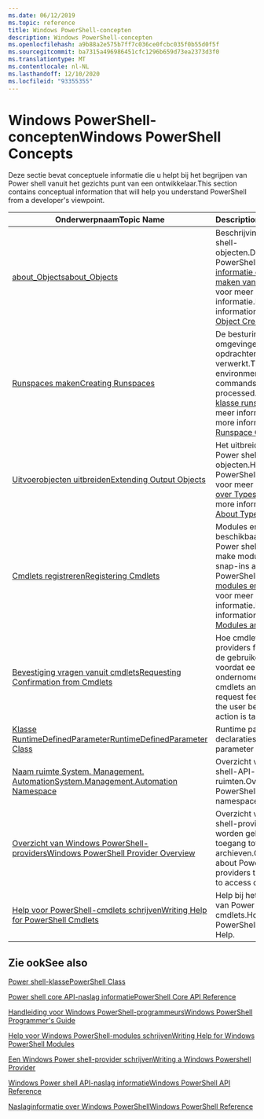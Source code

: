 ```yaml
---
ms.date: 06/12/2019
ms.topic: reference
title: Windows PowerShell-concepten
description: Windows PowerShell-concepten
ms.openlocfilehash: a9b88a2e575b7ff7c036ce0fcbc035f0b55d0f5f
ms.sourcegitcommit: ba7315a496986451cfc1296b659d73ea2373d3f0
ms.translationtype: MT
ms.contentlocale: nl-NL
ms.lasthandoff: 12/10/2020
ms.locfileid: "93355355"
---
```

# <a name="windows-powershell-concepts"></a><span data-ttu-id="fc9fc-103">Windows PowerShell-concepten</span><span class="sxs-lookup"><span data-stu-id="fc9fc-103">Windows PowerShell Concepts</span></span>

<span data-ttu-id="fc9fc-104">Deze sectie bevat conceptuele informatie die u helpt bij het begrijpen van Power shell vanuit het gezichts punt van een ontwikkelaar.</span><span class="sxs-lookup"><span data-stu-id="fc9fc-104">This section contains conceptual information that will help you understand PowerShell from a developer's viewpoint.</span></span>

|<span data-ttu-id="fc9fc-105">Onderwerpnaam</span><span class="sxs-lookup"><span data-stu-id="fc9fc-105">Topic Name</span></span>|<span data-ttu-id="fc9fc-106">Description</span><span class="sxs-lookup"><span data-stu-id="fc9fc-106">Description</span></span>|
|----------------|-----------------|
|[<span data-ttu-id="fc9fc-107">about_Objects</span><span class="sxs-lookup"><span data-stu-id="fc9fc-107">about_Objects</span></span>](/powershell/module/microsoft.powershell.core/about/about_objects)|<span data-ttu-id="fc9fc-108">Beschrijving van Power shell-objecten.</span><span class="sxs-lookup"><span data-stu-id="fc9fc-108">Description of PowerShell objects.</span></span> <span data-ttu-id="fc9fc-109">Zie [informatie over het maken van objecten](/powershell/module/microsoft.powershell.core/about/about_object_creation) voor meer informatie.</span><span class="sxs-lookup"><span data-stu-id="fc9fc-109">For more information, see [About Object Creation](/powershell/module/microsoft.powershell.core/about/about_object_creation)</span></span>|
|[<span data-ttu-id="fc9fc-110">Runspaces maken</span><span class="sxs-lookup"><span data-stu-id="fc9fc-110">Creating Runspaces</span></span>](../hosting/creating-runspaces.md)|<span data-ttu-id="fc9fc-111">De besturings omgevingen waarin opdrachten worden verwerkt.</span><span class="sxs-lookup"><span data-stu-id="fc9fc-111">The operating environments where commands are processed.</span></span> <span data-ttu-id="fc9fc-112">Zie de [klasse runs Pace](/dotnet/api/system.management.automation.runspaces.runspace)voor meer informatie.</span><span class="sxs-lookup"><span data-stu-id="fc9fc-112">For more information, see [Runspace Class](/dotnet/api/system.management.automation.runspaces.runspace).</span></span>|
|[<span data-ttu-id="fc9fc-113">Uitvoerobjecten uitbreiden</span><span class="sxs-lookup"><span data-stu-id="fc9fc-113">Extending Output Objects</span></span>](../cmdlet/extending-output-objects.md)|<span data-ttu-id="fc9fc-114">Het uitbreiden van Power shell-objecten.</span><span class="sxs-lookup"><span data-stu-id="fc9fc-114">How to extend PowerShell objects.</span></span> <span data-ttu-id="fc9fc-115">Zie voor meer informatie [over Types.ps1XML](/powershell/module/microsoft.powershell.core/about/about_types.ps1xml)</span><span class="sxs-lookup"><span data-stu-id="fc9fc-115">For more information, see [About Types.ps1xml](/powershell/module/microsoft.powershell.core/about/about_types.ps1xml)</span></span>|
|[<span data-ttu-id="fc9fc-116">Cmdlets registreren</span><span class="sxs-lookup"><span data-stu-id="fc9fc-116">Registering Cmdlets</span></span>](../cmdlet/registering-cmdlets.md)|<span data-ttu-id="fc9fc-117">Modules en modules beschikbaar maken in Power shell.</span><span class="sxs-lookup"><span data-stu-id="fc9fc-117">How to make modules and snap-ins available in PowerShell.</span></span> <span data-ttu-id="fc9fc-118">Zie [modules en](../cmdlet/modules-and-snap-ins.md)modules voor meer informatie.</span><span class="sxs-lookup"><span data-stu-id="fc9fc-118">For more information, see [Modules and Snap-ins](../cmdlet/modules-and-snap-ins.md).</span></span>|
|[<span data-ttu-id="fc9fc-119">Bevestiging vragen vanuit cmdlets</span><span class="sxs-lookup"><span data-stu-id="fc9fc-119">Requesting Confirmation from Cmdlets</span></span>](../cmdlet/requesting-confirmation-from-cmdlets.md)|<span data-ttu-id="fc9fc-120">Hoe cmdlets en providers feedback van de gebruiker aanvragen voordat een actie wordt ondernomen.</span><span class="sxs-lookup"><span data-stu-id="fc9fc-120">How cmdlets and providers request feedback from the user before an action is taken.</span></span>|
|[<span data-ttu-id="fc9fc-121">Klasse RuntimeDefinedParameter</span><span class="sxs-lookup"><span data-stu-id="fc9fc-121">RuntimeDefinedParameter Class</span></span>](/dotnet/api/system.management.automation.runtimedefinedparameter)|<span data-ttu-id="fc9fc-122">Runtime parameter declaraties.</span><span class="sxs-lookup"><span data-stu-id="fc9fc-122">Runtime parameter declarations.</span></span>|
|[<span data-ttu-id="fc9fc-123">Naam ruimte System. Management. Automation</span><span class="sxs-lookup"><span data-stu-id="fc9fc-123">System.Management.Automation Namespace</span></span>](/dotnet/api/System.Management.Automation)|<span data-ttu-id="fc9fc-124">Overzicht van Power shell-API-naam ruimten.</span><span class="sxs-lookup"><span data-stu-id="fc9fc-124">Overview of PowerShell API namespaces.</span></span>|
|[<span data-ttu-id="fc9fc-125">Overzicht van Windows PowerShell-providers</span><span class="sxs-lookup"><span data-stu-id="fc9fc-125">Windows PowerShell Provider Overview</span></span>](../provider/windows-powershell-provider-overview.md)|<span data-ttu-id="fc9fc-126">Overzicht van Power shell-providers die worden gebruikt voor toegang tot gegevens archieven.</span><span class="sxs-lookup"><span data-stu-id="fc9fc-126">Overview about PowerShell providers that are used to access data stores.</span></span>|
|[<span data-ttu-id="fc9fc-127">Help voor PowerShell-cmdlets schrijven</span><span class="sxs-lookup"><span data-stu-id="fc9fc-127">Writing Help for PowerShell Cmdlets</span></span>](../help/writing-help-for-windows-powershell-cmdlets.md)|<span data-ttu-id="fc9fc-128">Help bij het schrijven van Power shell-cmdlets.</span><span class="sxs-lookup"><span data-stu-id="fc9fc-128">How to write PowerShell cmdlet Help.</span></span>|

## <a name="see-also"></a><span data-ttu-id="fc9fc-129">Zie ook</span><span class="sxs-lookup"><span data-stu-id="fc9fc-129">See also</span></span>

[<span data-ttu-id="fc9fc-130">Power shell-klasse</span><span class="sxs-lookup"><span data-stu-id="fc9fc-130">PowerShell Class</span></span>](/dotnet/api/system.management.automation.powershell)

[<span data-ttu-id="fc9fc-131">Power shell core API-naslag informatie</span><span class="sxs-lookup"><span data-stu-id="fc9fc-131">PowerShell Core API Reference</span></span>](/dotnet/api/?view=pscore-6.2.0&preserve-view=true)

[<span data-ttu-id="fc9fc-132">Handleiding voor Windows PowerShell-programmeurs</span><span class="sxs-lookup"><span data-stu-id="fc9fc-132">Windows PowerShell Programmer's Guide</span></span>](windows-powershell-programmer-s-guide.md)

[<span data-ttu-id="fc9fc-133">Help voor Windows PowerShell-modules schrijven</span><span class="sxs-lookup"><span data-stu-id="fc9fc-133">Writing Help for Windows PowerShell Modules</span></span>](../module/writing-help-for-windows-powershell-modules.md)

[<span data-ttu-id="fc9fc-134">Een Windows Power shell-provider schrijven</span><span class="sxs-lookup"><span data-stu-id="fc9fc-134">Writing a Windows Powershell Provider</span></span>](../provider/writing-a-windows-powershell-provider.md)

[<span data-ttu-id="fc9fc-135">Windows Power shell API-naslag informatie</span><span class="sxs-lookup"><span data-stu-id="fc9fc-135">Windows PowerShell API Reference</span></span>](/dotnet/api/?view=powershellsdk-1.1.0&preserve-view=true)

[<span data-ttu-id="fc9fc-136">Naslaginformatie over Windows PowerShell</span><span class="sxs-lookup"><span data-stu-id="fc9fc-136">Windows PowerShell Reference</span></span>](../windows-powershell-reference.md)
